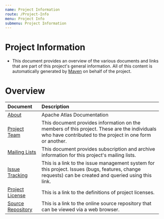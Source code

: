 ```yaml
---
name: Project Information
route: /Project-Info
menu: Project Info
submenu: Project Information
---
```




# Project Information

* This document provides an overview of the various documents and links that are part of this project's general information. All of this content is automatically generated by [Maven](http://maven.apache.org) on behalf of the project.

# Overview
 |Document|Description|
 |:----|:----|
 |[About](/Doc-test)|Apache Atlas Documentation|
 |[Project Team](Team-List)|This document provides information on the members of this project. These are the individuals who have contributed to the project in one form or another.|
 |[Mailing Lists](Mailing-Lists)|This document provides subscription and archive information for this project's mailing lists.|
 |[Issue Tracking](Issue-Tracking)|This is a link to the issue management system for this project. Issues (bugs, features, change requests) can be created and queried using this link.|
 |[Project License](project-license)|This is a link to the definitions of project licenses.|
 |[Source Repository](Source-Repository)|This is a link to the online source repository that can be viewed via a web browser.|
